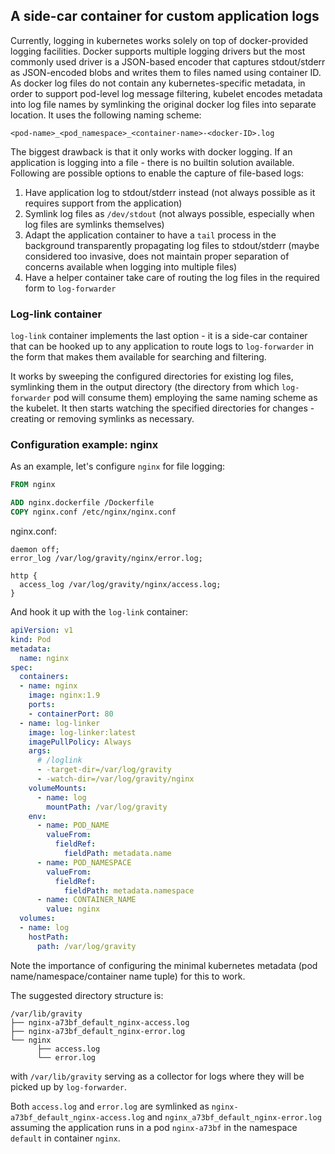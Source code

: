## A side-car container for custom application logs

Currently, logging in kubernetes works solely on top of docker-provided logging facilities.
Docker supports multiple logging drivers but the most commonly used driver is a JSON-based encoder that captures
stdout/stderr as JSON-encoded blobs and writes them to files named using container ID.
As docker log files do not contain any kubernetes-specific metadata, in order to support pod-level log message filtering,
kubelet encodes metadata into log file names by symlinking the original docker log files into separate location.
It uses the following naming scheme:

  ```
  <pod-name>_<pod_namespace>_<container-name>-<docker-ID>.log
  ```
The biggest drawback is that it only works with docker logging. If an application is logging into a file - there is no
builtin solution available.
Following are possible options to enable the capture of file-based logs:

  1. Have application log to stdout/stderr instead (not always possible as it requires support from the application)
  1. Symlink log files as `/dev/stdout` (not always possible, especially when log files are symlinks themselves)
  1. Adapt the application container to have a `tail` process in the background transparently propagating log files to stdout/stderr (maybe considered too invasive, does not maintain proper separation of concerns available when logging into multiple files)
  1. Have a helper container take care of routing the log files in the required form to `log-forwarder`

### Log-link container

`log-link` container implements the last option - it is a side-car container that can be hooked up to any application
to route logs to `log-forwarder` in the form that makes them available for searching and filtering.

It works by sweeping the configured directories for existing log files, symlinking them in the output directory
(the directory from which `log-forwarder` pod will consume them) employing the same naming scheme as the kubelet.
It then starts watching the specified directories for changes - creating or removing symlinks as necessary.

### Configuration example: nginx

As an example, let's configure `nginx` for file logging:

```Dockerfile
FROM nginx

ADD nginx.dockerfile /Dockerfile
COPY nginx.conf /etc/nginx/nginx.conf
```

nginx.conf:

```
daemon off;
error_log /var/log/gravity/nginx/error.log;

http {
  access_log /var/log/gravity/nginx/access.log;
}
```

And hook it up with the `log-link` container:
```yaml
apiVersion: v1
kind: Pod
metadata:
  name: nginx
spec:
  containers:
  - name: nginx
    image: nginx:1.9
    ports:
    - containerPort: 80
  - name: log-linker
    image: log-linker:latest
    imagePullPolicy: Always
    args:
      # /loglink
      - -target-dir=/var/log/gravity
      - -watch-dir=/var/log/gravity/nginx
    volumeMounts:
      - name: log
        mountPath: /var/log/gravity
    env:
      - name: POD_NAME
        valueFrom:
          fieldRef:
            fieldPath: metadata.name
      - name: POD_NAMESPACE
        valueFrom:
          fieldRef:
            fieldPath: metadata.namespace
      - name: CONTAINER_NAME
        value: nginx
  volumes:
  - name: log
    hostPath:
      path: /var/log/gravity
```

Note the importance of configuring the minimal kubernetes metadata (pod name/namespace/container name tuple) for this to work.

The suggested directory structure is:
```
/var/lib/gravity
├── nginx-a73bf_default_nginx-access.log
├── nginx-a73bf_default_nginx-error.log
└── nginx
      ├── access.log
      └── error.log

```
with `/var/lib/gravity` serving as a collector for logs where they will be picked up by `log-forwarder`.

Both `access.log` and `error.log` are symlinked as `nginx-a73bf_default_nginx-access.log` and `nginx_a73bf_default_nginx-error.log` assuming the application runs in a pod `nginx-a73bf` in the namespace `default` in container `nginx`.

